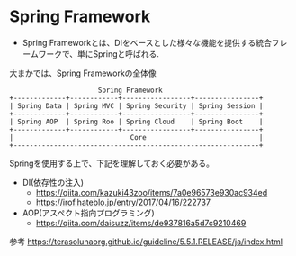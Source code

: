 # Spring Framework
* Spring Frameworkとは、DIをベースとした様々な機能を提供する統合フレームワークで、単にSpringと呼ばれる.

大まかでは、Spring Frameworkの全体像
```
                      Spring Framework
+-------------+------------+-----------------+----------------+
| Spring Data | Spring MVC | Spring Security | Spring Session |
+-------------+------------+-----------------+----------------+
| Spring AOP  | Spring Roo | Spring Cloud    | Spring Boot    |
+-------------+------------+-----------------+----------------+
|                             Core                            |
+-------------------------------------------------------------+
```

Springを使用する上で、下記を理解しておく必要がある。
* DI(依存性の注入)
  * https://qiita.com/kazuki43zoo/items/7a0e96573e930ac934ed
  * https://irof.hateblo.jp/entry/2017/04/16/222737
* AOP(アスペクト指向プログラミング)
  * https://qiita.com/daisuzz/items/de937816a5d7c9210469


参考
https://terasolunaorg.github.io/guideline/5.5.1.RELEASE/ja/index.html